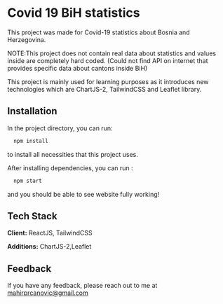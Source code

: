 
# Covid 19 BiH statistics

This project was made for Covid-19 statistics about Bosnia and Herzegovina.

NOTE:This project does not contain real data about statistics and values inside are completely hard coded.
(Could not find API on internet that provides specific data about cantons inside BiH)

This project is mainly used for learning purposes as it introduces new technologies which are ChartJS-2, TailwindCSS and Leaflet library.

## Installation

In the project directory, you can run:

```bash
  npm install
```
to install all necessities that this project uses.

After installing dependencies, you can run :

```bash
  npm start
```

and you should be able to see website fully working!
## Tech Stack

**Client:** ReactJS, TailwindCSS

**Additions:** ChartJS-2,Leaflet


## Feedback

If you have any feedback, please reach out to me at mahirprcanovic@gmail.com

